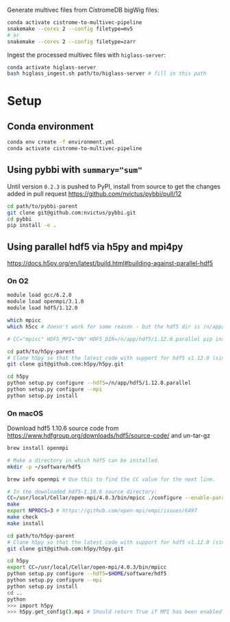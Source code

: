 
Generate multivec files from CistromeDB bigWig files:
```sh
conda activate cistrome-to-multivec-pipeline
snakemake --cores 2 --config filetype=mv5
# or
snakemake --cores 2 --config filetype=zarr
```

Ingest the processed multivec files with `higlass-server`:
```sh
conda activate higlass-server
bash higlass_ingest.sh path/to/higlass-server # fill in this path
```

# Setup

## Conda environment

```sh
conda env create -f environment.yml
conda activate cistrome-to-multivec-pipeline
```

## Using pybbi with `summary="sum"`

Until version `0.2.3` is pushed to PyPI, install from source to get the changes added in pull request https://github.com/nvictus/pybbi/pull/12

```sh
cd path/to/pybbi-parent
git clone git@github.com:nvictus/pybbi.git
cd pybbi
pip install -e .
```

## Using parallel hdf5 via h5py and mpi4py

https://docs.h5py.org/en/latest/build.html#building-against-parallel-hdf5

### On O2

```sh
module load gcc/6.2.0
module load openmpi/3.1.0
module load hdf5/1.12.0

which mpicc
which h5cc # doesn't work for some reason - but the hdf5 dir is /n/app/hdf5/1.12.0.parallel

# CC="mpicc" HDF5_MPI="ON" HDF5_DIR=/n/app/hdf5/1.12.0.parallel pip install --no-binary=h5py h5py # doesn't work since pip h5py not compatible with 1.12.0

cd path/to/h5py-parent
# Clone h5py so that the latest code with support for hdf5 v1.12.0 (since not yet on pip).
git clone git@github.com:h5py/h5py.git

cd h5py
python setup.py configure --hdf5=/n/app/hdf5/1.12.0.parallel
python setup.py configure --mpi
python setup.py install
```

### On macOS

Download hdf5 1.10.6 source code from https://www.hdfgroup.org/downloads/hdf5/source-code/ and un-tar-gz

```sh
brew install openmpi

# Make a directory in which hdf5 can be installed.
mkdir -p ~/software/hdf5

brew info openmpi # Use this to find the CC value for the next line.

# In the downloaded hdf5-1.10.6 source directory:
CC=/usr/local/Cellar/open-mpi/4.0.3/bin/mpicc ./configure --enable-parallel --enable-shared --prefix=$HOME/software/hdf5
make
export NPROCS=3 # https://github.com/open-mpi/ompi/issues/6497
make check
make install

cd path/to/h5py-parent
# Clone h5py so that the latest code with support for hdf5 v1.12.0 (since not yet on pip).
git clone git@github.com:h5py/h5py.git

cd h5py
export CC=/usr/local/Cellar/open-mpi/4.0.3/bin/mpicc
python setup.py configure --hdf5=$HOME/software/hdf5
python setup.py configure --mpi
python setup.py install
cd ..
python
>>> import h5py
>>> h5py.get_config().mpi # Should return True if MPI has been enabled
```